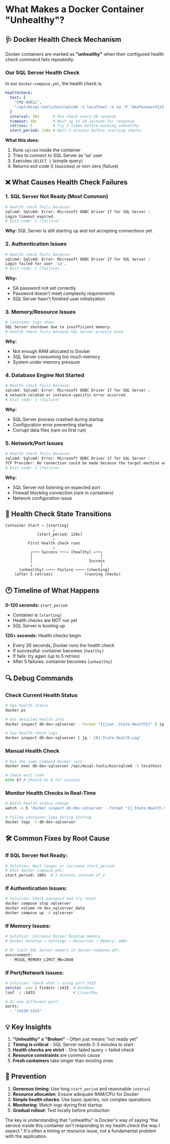 # What Makes a Docker Container "Unhealthy"?

## 🩺 Docker Health Check Mechanism

Docker containers are marked as **"unhealthy"** when their configured health check command fails repeatedly.

### Our SQL Server Health Check

In our `docker-compose.yml`, the health check is:

```yaml
healthcheck:
  test: [
    "CMD-SHELL", 
    "/opt/mssql-tools/bin/sqlcmd -S localhost -U sa -P 'DevPassword123!' -Q 'SELECT 1' -b -o /dev/null"
  ]
  interval: 30s      # Run check every 30 seconds
  timeout: 10s       # Wait up to 10 seconds for response
  retries: 5         # Try 5 times before marking unhealthy
  start_period: 120s # Wait 2 minutes before starting checks
```

**What this does:**
1. Runs `sqlcmd` inside the container
2. Tries to connect to SQL Server as 'sa' user
3. Executes `SELECT 1` (simple query)
4. Returns exit code 0 (success) or non-zero (failure)

## ❌ What Causes Health Check Failures

### 1. **SQL Server Not Ready** (Most Common)
```bash
# Health check fails because:
sqlcmd: Sqlcmd: Error: Microsoft ODBC Driver 17 for SQL Server : 
Login timeout expired.
# Exit code: 1 (failure)
```

**Why:** SQL Server is still starting up and not accepting connections yet.

### 2. **Authentication Issues**
```bash
# Health check fails because:
sqlcmd: Sqlcmd: Error: Microsoft ODBC Driver 17 for SQL Server : 
Login failed for user 'sa'.
# Exit code: 1 (failure)
```

**Why:** 
- SA password not set correctly
- Password doesn't meet complexity requirements
- SQL Server hasn't finished user initialization

### 3. **Memory/Resource Issues**
```bash
# Container logs show:
SQL Server shutdown due to insufficient memory.
# Health check fails because SQL Server process died
```

**Why:** 
- Not enough RAM allocated to Docker
- SQL Server consuming too much memory
- System under memory pressure

### 4. **Database Engine Not Started**
```bash
# Health check fails because:
sqlcmd: Sqlcmd: Error: Microsoft ODBC Driver 17 for SQL Server : 
A network-related or instance-specific error occurred
# Exit code: 1 (failure)
```

**Why:**
- SQL Server process crashed during startup
- Configuration error preventing startup
- Corrupt data files (rare on first run)

### 5. **Network/Port Issues**
```bash
# Health check fails because:
sqlcmd: Sqlcmd: Error: Microsoft ODBC Driver 17 for SQL Server : 
TCP Provider: No connection could be made because the target machine actively refused it
# Exit code: 1 (failure)
```

**Why:**
- SQL Server not listening on expected port
- Firewall blocking connection (rare in containers)
- Network configuration issue

## 🔄 Health Check State Transitions

```
Container Start → [starting] 
                     ↓
              [start_period: 120s]
                     ↓
          First health check runs
                     ↓
           ┌─── Success ───→ [healthy] ←──┐
           │                              │
           │                         Success
           ↓                              │
      [unhealthy] ←─── Failure ←─── [checking]
    (after 5 retries)              (running checks)
```

## 🕐 Timeline of What Happens

**0-120 seconds:** `start_period`
- Container is `[starting]`
- Health checks are NOT run yet
- SQL Server is booting up

**120+ seconds:** Health checks begin
- Every 30 seconds, Docker runs the health check
- If successful: container becomes `[healthy]` 
- If fails: try again (up to 5 retries)
- After 5 failures: container becomes `[unhealthy]`

## 🔍 Debug Commands

### Check Current Health Status
```bash
# See health status
docker ps

# Get detailed health info
docker inspect db-dev-sqlserver --format "{{json .State.Health}}" | jq

# See health check logs
docker inspect db-dev-sqlserver | jq '.[0].State.Health.Log'
```

### Manual Health Check
```bash
# Run the same command Docker runs
docker exec db-dev-sqlserver /opt/mssql-tools/bin/sqlcmd -S localhost -U sa -P DevPassword123! -Q "SELECT 1"

# Check exit code
echo $? # Should be 0 for success
```

### Monitor Health Checks in Real-Time
```bash
# Watch health status change
watch -n 5 'docker inspect db-dev-sqlserver --format "{{.State.Health.Status}}"'

# Follow container logs during startup
docker logs -f db-dev-sqlserver
```

## 🛠️ Common Fixes by Root Cause

### If SQL Server Not Ready:
```bash
# Solution: Wait longer or increase start_period
# Edit docker-compose.yml:
start_period: 180s  # 3 minutes instead of 2
```

### If Authentication Issues:
```bash
# Solution: Check password and try reset
docker compose stop sqlserver
docker volume rm dev_sqlserver_data
docker compose up -d sqlserver
```

### If Memory Issues:
```bash
# Solution: Increase Docker Desktop memory
# Docker Desktop → Settings → Resources → Memory: 4GB+

# Or limit SQL Server memory in docker-compose.yml:
environment:
  - MSSQL_MEMORY_LIMIT_MB=2048
```

### If Port/Network Issues:
```bash
# Solution: Check what's using port 1433
netstat -ano | findstr :1433  # Windows
lsof -i :1433                 # Linux/Mac

# Or use different port:
ports:
  - "14330:1433"
```

## 💡 Key Insights

1. **"Unhealthy" ≠ "Broken"** - Often just means "not ready yet"
2. **Timing is critical** - SQL Server needs 2-3 minutes to start
3. **Health checks are strict** - One failed query = failed check
4. **Resource constraints** are common cause
5. **Fresh containers** take longer than existing ones

## 🎯 Prevention

1. **Generous timing**: Use long `start_period` and reasonable `interval`
2. **Resource allocation**: Ensure adequate RAM/CPU for Docker
3. **Simple health checks**: Use basic queries, not complex operations
4. **Monitoring**: Watch logs during first startup
5. **Gradual rollout**: Test locally before production

The key is understanding that "unhealthy" is Docker's way of saying "the service inside this container isn't responding to my health check the way I expect." It's often a timing or resource issue, not a fundamental problem with the application.
